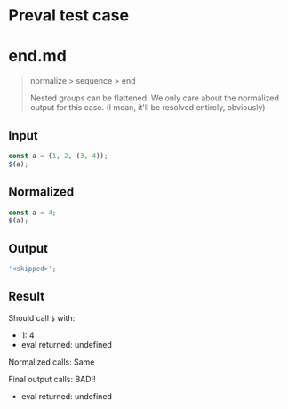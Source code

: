 # Preval test case

# end.md

> normalize > sequence > end
>
> Nested groups can be flattened. We only care about the normalized output for this case. (I mean, it'll be resolved entirely, obviously)

## Input

`````js filename=intro
const a = (1, 2, (3, 4));
$(a);
`````

## Normalized

`````js filename=intro
const a = 4;
$(a);
`````

## Output

`````js filename=intro
'<skipped>';
`````

## Result

Should call `$` with:
 - 1: 4
 - eval returned: undefined

Normalized calls: Same

Final output calls: BAD!!
 - eval returned: undefined

